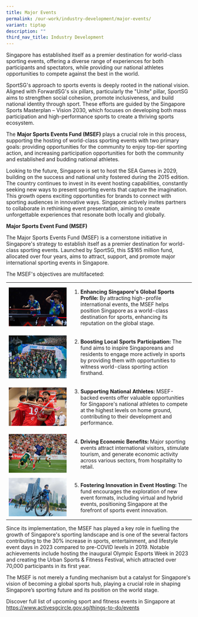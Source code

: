 ```yaml
---
title: Major Events
permalink: /our-work/industry-development/major-events/
variant: tiptap
description: ""
third_nav_title: Industry Development
---
```

<p>Singapore has established itself as a premier destination for world-class
sporting events, offering a diverse range of experiences for both participants
and spectators, while providing our national athletes opportunities to
compete against the best in the world.</p>
<p>SportSG's approach to sports events is deeply rooted in the national vision.
Aligned with ForwardSG's six pillars, particularly the "Unite" pillar,
SportSG aims to strengthen social cohesion, promote inclusiveness, and
build national identity through sport. These efforts are guided by the
Singapore Sports Masterplan – Vision 2030, which focuses on developing
both mass participation and high-performance sports to create a thriving
sports ecosystem.</p>
<p>The <strong>Major Sports Events Fund (MSEF)</strong> plays a crucial role
in this process, supporting the hosting of world-class sporting events
with two primary goals: providing opportunities for the community to enjoy
top-tier sporting action, and increasing participation opportunities for
both the community and established and budding national athletes.</p>
<p>Looking to the future, Singapore is set to host the SEA Games in 2029,
building on the success and national unity fostered during the 2015 edition.
The country continues to invest in its event hosting capabilities, constantly
seeking new ways to present sporting events that capture the imagination.
This growth opens exciting opportunities for brands to connect with sporting
audiences in innovative ways. Singapore actively invites partners to collaborate
in rethinking event presentation, aiming to create unforgettable experiences
that resonate both locally and globally.</p>
<p><strong>Major Sports Event Fund (MSEF)</strong>
</p>
<p>The Major Sports Events Fund (MSEF) is a cornerstone initiative in Singapore's
strategy to establish itself as a premier destination for world-class sporting
events. Launched by SportSG, this S$165 million fund, allocated over four
years, aims to attract, support, and promote major international sporting
events in Singapore.</p>
<p>The MSEF's objectives are multifaceted:</p>
<p></p>
<table style="minWidth: 50px">
<colgroup>
<col>
<col>
</colgroup>
<tbody>
<tr>
<td rowspan="1" colspan="1">
<div class="isomer-image-wrapper">
<img style="width: 100%" height="auto" width="100%" alt="Singapore Smash 2023" src="/images/Our Work/Industry Development/2023_03_16_SingaporeSmash_Photo_By_Ron_Low__004.jpg">
</div>
</td>
<td rowspan="1" colspan="1">
<ol data-tight="true" class="tight">
<li>
<p><strong>Enhancing Singapore's Global Sports Profile: </strong>By attracting
high-profile international events, the MSEF helps position Singapore as
a world-class destination for sports, enhancing its reputation on the global
stage.</p>
</li>
</ol>
</td>
</tr>
<tr>
<td rowspan="1" colspan="1">
<div class="isomer-image-wrapper">
<img style="width: 100%" height="auto" width="100%" alt="Standard Chartered Singapore Marathon" src="/images/Our Work/Industry Development/SCSM_Start_Line.png">
</div>
</td>
<td rowspan="1" colspan="1">
<ol start="2" data-tight="true" class="tight">
<li>
<p><strong>Boosting Local Sports Participation: </strong>The fund aims to
inspire Singaporeans and residents to engage more actively in sports by
providing them with opportunities to witness world-class sporting action
firsthand.</p>
</li>
</ol>
</td>
</tr>
<tr>
<td rowspan="1" colspan="1">
<div class="isomer-image-wrapper">
<img style="width: 100%" height="auto" width="100%" alt="Asia Oceania Floorball" src="/images/Our Work/Industry Development/2023_10_10_Asia_Oceania_Floorball_Photo_By_Ron_Low__0080.jpg">
</div>
</td>
<td rowspan="1" colspan="1">
<ol start="3" data-tight="true" class="tight">
<li>
<p><strong>Supporting National Athletes: </strong>MSEF-backed events offer
valuable opportunities for Singapore's national athletes to compete at
the highest levels on home ground, contributing to their development and
performance.</p>
</li>
</ol>
</td>
</tr>
<tr>
<td rowspan="1" colspan="1">
<div class="isomer-image-wrapper">
<img style="width: 100%" height="auto" width="100%" alt="" src="/images/Our Work/Industry Development/ML20240504_150.jpg">
</div>
</td>
<td rowspan="1" colspan="1">
<ol start="4" data-tight="true" class="tight">
<li>
<p><strong>Driving Economic Benefits:</strong> Major sporting events attract
international visitors, stimulate tourism, and generate economic activity
across various sectors, from hospitality to retail.</p>
</li>
</ol>
</td>
</tr>
<tr>
<td rowspan="1" colspan="1">
<div class="isomer-image-wrapper">
<img style="width: 100%" height="auto" width="100%" alt="PTO Asian Open 2023" src="/images/Our Work/Industry Development/PTO_Asian_OPEN_2023_Singapore_AG_race_AM_jpeg_69__1_.jpg">
</div>
</td>
<td rowspan="1" colspan="1">
<ol start="5" data-tight="true" class="tight">
<li>
<p><strong>Fostering Innovation in Event Hosting: </strong>The fund encourages
the exploration of new event formats, including virtual and hybrid events,
positioning Singapore at the forefront of sports event innovation.</p>
</li>
</ol>
</td>
</tr>
</tbody>
</table>
<p></p>
<p>Since its implementation, the MSEF has played a key role in fuelling the
growth of Singapore's sporting landscape and is one of the several factors
contributing to the 30% increase in sports, entertainment, and lifestyle
event days in 2023 compared to pre-COVID levels in 2019. Notable achievements
include hosting the inaugural Olympic Esports Week in 2023 and creating
the Urban Sports &amp; Fitness Festival, which attracted over 70,000 participants
in its first year.</p>
<p>The MSEF is not merely a funding mechanism but a catalyst for Singapore's
vision of becoming a global sports hub, playing a crucial role in shaping
Singapore’s sporting future and its position on the world stage.</p>
<p></p>
<p>Discover full list of upcoming sport and fitness events in Singapore at
<a href="https://www.activesgcircle.gov.sg/things-to-do/events" rel="noopener noreferrer nofollow" target="_blank">https://www.activesgcircle.gov.sg/things-to-do/events</a>
</p>
<p></p>
<p></p>